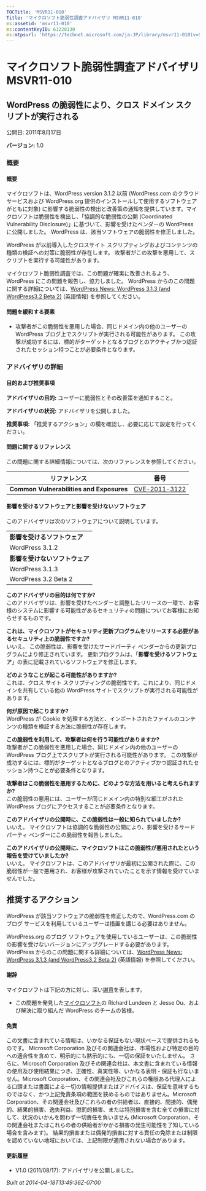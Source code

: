 ```yaml
---
TOCTitle: 'MSVR11-010'
Title: 'マイクロソフト脆弱性調査アドバイザリ MSVR11-010'
ms:assetid: 'msvr11-010'
ms:contentKeyID: 61228130
ms:mtpsurl: 'https://technet.microsoft.com/ja-JP/library/msvr11-010(v=Security.10)'
---
```




マイクロソフト脆弱性調査アドバイザリ MSVR11-010
===============================================

WordPress の脆弱性により、クロス ドメイン スクリプトが実行される
----------------------------------------------------------------

公開日: 2011年8月17日

**バージョン:** 1.0

### 概要

#### 概要

マイクロソフトは、WordPress version 3.1.2 以前 (WordPress.com のクラウド サービスおよび WordPress.org 提供のインストールして使用するソフトウェアがともに対象) に影響する脆弱性の検出と改善策の通知を提供しています。マイクロソフトは脆弱性を検出し、「協調的な脆弱性の公開 (Coordinated Vulnerability Disclosure)」に基づいて、影響を受けたベンダーの WordPress に公開しました。 WordPress は、該当ソフトウェアの脆弱性を修正しました。

WordPress が以前導入したクロスサイト スクリプティングおよびコンテンツの種類の検証への対策に脆弱性が存在します。 攻撃者がこの攻撃を悪用して、スクリプトを実行する可能性があります。

マイクロソフト脆弱性調査では、この問題が確実に改善されるよう、WordPress にこの問題を報告し、協力しました。 WordPress からのこの問題に関する詳細については、[WordPress News: WordPress 3.1.3 (and WordPress3.2 Beta 2)](http://wordpress.org/news/2011/05/wordpress-3-1-3/) (英語情報) を参照してください。

#### 問題を緩和する要素

-   攻撃者がこの脆弱性を悪用した場合、同じドメイン内の他のユーザーの WordPress ブログ上でスクリプトが実行される可能性があります。 この攻撃が成功するには、標的がターゲットとなるブログとのアクティブかつ認証されたセッション持つことが必要条件となります。

### アドバイザリの詳細

#### 目的および推奨事項

**アドバイザリの目的:** ユーザーに脆弱性とその改善策を通知すること。

**アドバイザリの状況:** アドバイザリを公開しました。

**推奨事項:** 「推奨するアクション」の欄を確認し、必要に応じて設定を行ってください。

#### 問題に関するリファレンス

この問題に関する詳細情報については、次のリファレンスを参照してください。

| リファレンス                             | 番号                                                                             |
|------------------------------------------|----------------------------------------------------------------------------------|
| **Common Vulnerabilities and Exposures** | [CVE-2011-3122](http://www.cve.mitre.org/cgi-bin/cvename.cgi?name=cve-2011-3122) |

#### 影響を受けるソフトウェアと影響を受けないソフトウェア

このアドバイザリは次のソフトウェアについて説明しています。

|                            |
|----------------------------|
| **影響を受けるソフトウェア**   |
| WordPress 3.1.2            |
| **影響を受けないソフトウェア** |
| WordPress 3.1.3            |
| WordPress 3.2 Beta 2       |

**このアドバイザリの目的は何ですか?**  
このアドバイザリは、影響を受けたベンダーと調整したリリースの一環で、お客様のシステムに影響する可能性があるセキュリティの問題についてお客様にお知らせするものです。

**これは、マイクロソフトがセキュリティ更新プログラムをリリースする必要があるセキュリティ上の脆弱性ですか?**  
いいえ。 この脆弱性は、影響を受けたサードパーティ ベンダーからの更新プログラムにより修正されています。 更新プログラムは、「**影響を受けるソフトウェア**」の表に記載されているソフトウェアを修正します。

**どのようなことが起こる可能性がありますか?**  
これは、クロス サイト スクリプティングの脆弱性です。これにより、同じドメインを共有している他の WordPress サイトでスクリプトが実行される可能性があります。

**何が原因で起こりますか?**  
WordPress が Cookie を処理する方法と、インポートされたファイルのコンテンツの種類を検証する方法に脆弱性が存在します。

**この脆弱性を利用して、攻撃者は何を行う可能性がありますか?**  
攻撃者がこの脆弱性を悪用した場合、同じドメイン内の他のユーザーの WordPress ブログ上でスクリプトが実行される可能性があります。 この攻撃が成功するには、標的がターゲットとなるブログとのアクティブかつ認証されたセッション持つことが必要条件となります。

**攻撃者はこの脆弱性を悪用するために、どのような方法を用いると考えられますか?**  
この脆弱性の悪用には、ユーザーが同じドメイン内の特別な細工がされた WordPress ブログにアクセスすることが必要条件となります。

**このアドバイザリの公開時に、この脆弱性は一般に知られていましたか?**  
いいえ。 マイクロソフトは協調的な脆弱性の公開により、影響を受けるサードパーティ ベンダーにこの脆弱性を報告しました。

**このアドバイザリの公開時に、マイクロソフトはこの脆弱性が悪用されたという報告を受けていましたか?**  
いいえ。 マイクロソフトは、このアドバイザリが最初に公開された際に、この脆弱性が一般で悪用され、お客様が攻撃されていたことを示す情報を受けていませんでした。

推奨するアクション
------------------

 
WordPress が該当ソフトウェアの脆弱性を修正したので、WordPress.com のブログ サービスを利用しているユーザーは措置を講じる必要はありません。

WordPress.org のブログ ソフトウェアを使用しているユーザーは、この脆弱性の影響を受けないバージョンにアップグレードする必要があります。 WordPress からのこの問題に関する詳細については、[WordPress News: WordPress 3.1.3 (and WordPress3.2 Beta 2)](http://wordpress.org/news/2011/05/wordpress-3-1-3/) (英語情報) を参照してください。

#### 謝辞

マイクロソフトは下記の方に対し、深い[謝意](http://technet.microsoft.com/security/bulletin/policy)を表します。

-   この問題を発見した[マイクロソフト](http://www.microsoft.com/)の Richard Lundeen と Jesse Ou、および解決に取り組んだ WordPress のチームの皆様。

#### 免責

この文書に含まれている情報は、いかなる保証もない現状ベースで提供されるものです。 Microsoft Corporation 及びその関連会社は、市場性および特定の目的への適合性を含めて、明示的にも黙示的にも、一切の保証をいたしません。 さらに、Microsoft Corporation 及びその関連会社は、本文書に含まれている情報の使用及び使用結果につき、正確性、真実性等、いかなる表明・保証も行ないません。Microsoft Corporation、その関連会社及びこれらの権限ある代理人による口頭または書面による一切の情報提供またはアドバイスは、保証を意味するものではなく、かつ上記免責条項の範囲を狭めるものではありません。Microsoft Corporation、その関連会社及びこれらの者の供給者は、直接的、間接的、偶発的、結果的損害、逸失利益、懲罰的損害、または特別損害を含む全ての損害に対して、状況のいかんを問わず一切責任を負いません (Microsoft Corporation、その関連会社またはこれらの者の供給者がかかる損害の発生可能性を了知している場合を含みます)。 結果的損害または偶発的損害に対する責任の免除または制限を認めていない地域においては、上記制限が適用されない場合があります。

#### 更新履歴

-   V1.0 (2011/08/17): アドバイザリを公開しました。

*Built at 2014-04-18T13:49:36Z-07:00*
